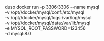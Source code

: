 duso docker run -p 3306:3306 --name mysql \
-v /opt//docker/mysql/conf:/etc/mysql \
-v /opt//docker/mysql/logs:/var/log/mysql \
-v /opt//docker/mysql/data:/var/lib/mysql \
-e MYSQL_ROOT_PASSWORD=123456 \
-d mysql:8.0

